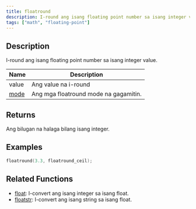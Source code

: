 ```yaml
---
title: floatround
description: I-round ang isang floating point number sa isang integer value.
tags: ["math", "floating-point"]
---
```


<LowercaseNote />

## Description

I-round ang isang floating point number sa isang integer value.

| Name                                    | Description                  |
| --------------------------------------- | ---------------------------- |
| value                                   | Ang value na i-round          |
| [mode](../resources/floatroundmodes)    | Ang mga floatround mode na gagamitin. |

## Returns

Ang bilugan na halaga bilang isang integer.

## Examples

```c
floatround(3.3, floatround_ceil);
```

## Related Functions

- [float](float): I-convert ang isang integer sa isang float.
- [floatstr](floatstr): I-convert ang isang string sa isang float.